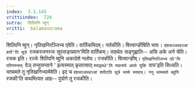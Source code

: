 ```yaml
---
index:  3.1.145
vrittiindex:  724
sutra:  शिल्पिनि ष्वुन्
vritti:  balamanorama 
---
```


शिल्पिनि ष्वुन्। नृतिखनिरञ्जिभ्य एवेति। वार्तिकमिदम्। नर्तकीति। षित्त्वान्ङीषिति भावः। `दंशसञ्जस्वञ्जां शपी'ति सूत्रे `रजकरजनरजः सूपसङ्ख्यान'मिति वार्तिकम्। तदर्थतः सङ्गृह्णाति-- असि अके अने चेति। रजक इति। रञ्जेः शिल्पिनि ष्वुनि अकादेशे नलोपः। रजकीति। षित्त्वान्ङीष्। `नृतिखनिरञ्जिभ्य एवे'ति परिगणनात् `वेञ् तन्तुसन्ताने ' इत्यस्मात् कृतात्त्वात् `श्याद्व्यधे'ति णप्रत्यये आतो युकि `वाय'इति सिध्यति। भाष्यमते तु नृतिखनिभ्यामेवेति। इदं च `दंशसञ्जस्वञ्जां शपीटति सूत्रे भाष्ये स्पष्टम्। ननु भाष्यमते क्वुनि `रजकी'ति कथमित्यत आह-- पुंयोगे तु रजकीति। 

